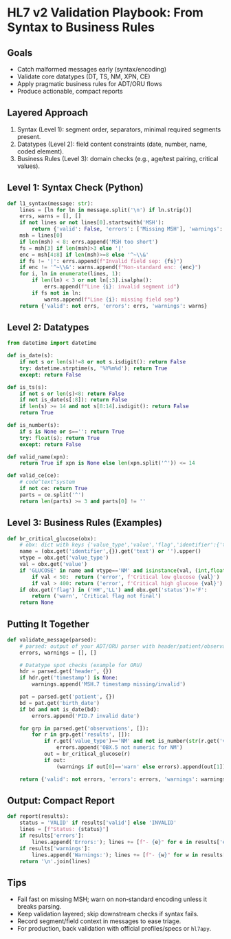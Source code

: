 # HL7 v2 Validation Playbook: From Syntax to Business Rules

## Goals
- Catch malformed messages early (syntax/encoding)
- Validate core datatypes (DT, TS, NM, XPN, CE)
- Apply pragmatic business rules for ADT/ORU flows
- Produce actionable, compact reports

## Layered Approach
1) Syntax (Level 1): segment order, separators, minimal required segments present.
2) Datatypes (Level 2): field content constraints (date, number, name, coded element).
3) Business Rules (Level 3): domain checks (e.g., age/test pairing, critical values).

## Level 1: Syntax Check (Python)
```python
def l1_syntax(message: str):
    lines = [ln for ln in message.split('\n') if ln.strip()]
    errs, warns = [], []
    if not lines or not lines[0].startswith('MSH'):
        return {'valid': False, 'errors': ['Missing MSH'], 'warnings': []}
    msh = lines[0]
    if len(msh) < 8: errs.append('MSH too short')
    fs = msh[3] if len(msh)>3 else '|'
    enc = msh[4:8] if len(msh)>=8 else '^~\\&'
    if fs != '|': errs.append(f"Invalid field sep: {fs}")
    if enc != '^~\\&': warns.append(f"Non-standard enc: {enc}")
    for i, ln in enumerate(lines, 1):
        if len(ln) < 3 or not ln[:3].isalpha():
            errs.append(f"Line {i}: invalid segment id")
        if fs not in ln:
            warns.append(f"Line {i}: missing field sep")
    return {'valid': not errs, 'errors': errs, 'warnings': warns}
```

## Level 2: Datatypes
```python
from datetime import datetime

def is_date(s):
    if not s or len(s)!=8 or not s.isdigit(): return False
    try: datetime.strptime(s, '%Y%m%d'); return True
    except: return False

def is_ts(s):
    if not s or len(s)<8: return False
    if not is_date(s[:8]): return False
    if len(s) >= 14 and not s[8:14].isdigit(): return False
    return True

def is_number(s):
    if s is None or s=='': return True
    try: float(s); return True
    except: return False

def valid_name(xpn):
    return True if xpn is None else len(xpn.split('^')) <= 14

def valid_ce(ce):
    # code^text^system
    if not ce: return True
    parts = ce.split('^')
    return len(parts) >= 3 and parts[0] != ''
```

## Level 3: Business Rules (Examples)
```python
def br_critical_glucose(obx):
    # obx: dict with keys {'value_type','value','flag','identifier':{'text':...}}
    name = (obx.get('identifier',{}).get('text') or '').upper()
    vtype = obx.get('value_type')
    val = obx.get('value')
    if 'GLUCOSE' in name and vtype=='NM' and isinstance(val, (int,float)):
        if val < 50:  return ('error', f'Critical low glucose {val}')
        if val > 400: return ('error', f'Critical high glucose {val}')
    if obx.get('flag') in ('HH','LL') and obx.get('status')!='F':
        return ('warn', 'Critical flag not final')
    return None
```

## Putting It Together
```python
def validate_message(parsed):
    # parsed: output of your ADT/ORU parser with header/patient/observations
    errors, warnings = [], []

    # Datatype spot checks (example for ORU)
    hdr = parsed.get('header', {})
    if hdr.get('timestamp') is None:
        warnings.append('MSH.7 timestamp missing/invalid')

    pat = parsed.get('patient', {})
    bd = pat.get('birth_date')
    if bd and not is_date(bd):
        errors.append('PID.7 invalid date')

    for grp in parsed.get('observations', []):
        for r in grp.get('results', []):
            if r.get('value_type')=='NM' and not is_number(str(r.get('value'))):
                errors.append('OBX.5 not numeric for NM')
            out = br_critical_glucose(r)
            if out:
                (warnings if out[0]=='warn' else errors).append(out[1])

    return {'valid': not errors, 'errors': errors, 'warnings': warnings}
```

## Output: Compact Report
```python
def report(results):
    status = 'VALID' if results['valid'] else 'INVALID'
    lines = [f"Status: {status}"]
    if results['errors']:
        lines.append('Errors:'); lines += [f"- {e}" for e in results['errors']]
    if results['warnings']:
        lines.append('Warnings:'); lines += [f"- {w}" for w in results['warnings']]
    return '\n'.join(lines)
```

## Tips
- Fail fast on missing MSH; warn on non‑standard encoding unless it breaks parsing.
- Keep validation layered; skip downstream checks if syntax fails.
- Record segment/field context in messages to ease triage.
- For production, back validation with official profiles/specs or `hl7apy`.

